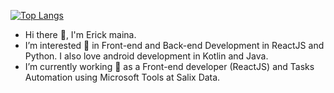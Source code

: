 [![Top Langs](https://github-readme-stats.vercel.app/api/top-langs/?username=mainaerick&layout=compact&theme=tokyonight)](https://github.com/anuraghazra/github-readme-stats)

- Hi there 👋, I'm Erick maina.
- I’m interested 👀 in Front-end and Back-end Development in ReactJS and Python. I also love android development in Kotlin and Java.
- I’m currently working 🔭 as a Front-end developer (ReactJS) and Tasks Automation using Microsoft Tools at Salix Data.
